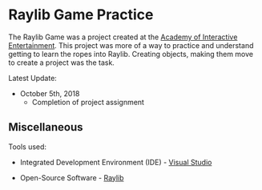 # Raylib Game Practice

The Raylib Game was a project created at the [Academy of Interactive Entertainment](https://seattle.aie.edu/campuses/seattle/). This project was more of a way to practice and understand getting to learn the ropes into Raylib. Creating objects, making them move to create a project was the task.

Latest Update:

* October 5th, 2018
  - Completion of project assignment

## Miscellaneous

Tools used:

* Integrated Development Environment (IDE) - [Visual Studio](https://visualstudio.microsoft.com/)

* Open-Source Software - [Raylib](https://www.raylib.com/)
